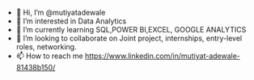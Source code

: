 - 👋 Hi, I’m @mutiyatadewale
- 👀 I’m interested in Data Analytics
- 🌱 I’m currently learning SQL,POWER BI,EXCEL, GOOGLE ANALYTICS
- 💞️ I’m looking to collaborate on Joint project, internships, entry-level roles, networking.
- 📫 How to reach me https://www.linkedin.com/in/mutiyat-adewale-81438b150/
